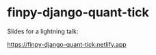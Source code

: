 # finpy-django-quant-tick 

Slides for a lightning talk:

https://finpy-django-quant-tick.netlify.app
